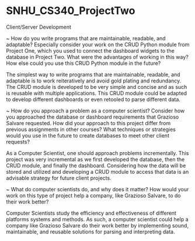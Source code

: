 # SNHU_CS340_ProjectTwo
Client/Server Development

~ How do you write programs that are maintainable, readable, and adaptable? Especially consider your work on the CRUD Python module from Project One, which you used to connect the dashboard widgets to the database in Project Two. What were the advantages of working in this way? How else could you use this CRUD Python module in the future?

  The simplest way to write programs that are maintainable, readable, and adaptable is to work reiteratively and avoid gold plating and redundancy. The CRUD module is developed to be very simple and concise and as such is reusable with multiple applications. This CRUD module could be adapted to develop different dashboards or even retooled to  parse different data.

~ How do you approach a problem as a computer scientist? Consider how you approached the database or dashboard requirements that Grazioso Salvare requested. How did your approach to this project differ from previous assignments in other courses? What techniques or strategies would you use in the future to create databases to meet other client requests?

  As a Computer Scientist, one should approach problems incrementally. This project was very incremental as we first developed the database, then the CRUD module, and finally the dashboard. Considering how the data will be stored and utilized and developing a CRUD module to access that data is an advisable strategy for future client projects.

~ What do computer scientists do, and why does it matter? How would your work on this type of project help a company, like Grazioso Salvare, to do their work better?

  Computer Scientists study the efficiency and effectiveness of different platforms systems and methods. As such, a computer scientist could help a company like Grazioso Salvare do their work better by implementing sound, maintainable, and reusable solutions for parsing and interpreting data.
